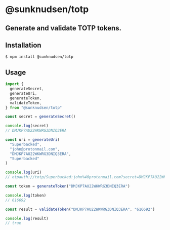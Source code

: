 # @sunknudsen/totp

## Generate and validate TOTP tokens.

## Installation

```console
$ npm install @sunknudsen/totp
```

## Usage

```typescript
import {
  generateSecret,
  generateUri,
  generateToken,
  validateToken,
} from "@sunknudsen/totp"

const secret = generateSecret()

console.log(secret)
// DMJKP7AU22WKWRG3DNIQ3ERA

const uri = generateUri(
  "Superbacked",
  "john@protonmail.com",
  "DMJKP7AU22WKWRG3DNIQ3ERA",
  "Superbacked"
)

console.log(uri)
// otpauth://totp/Superbacked:john%40protonmail.com?secret=DMJKP7AU22WKWRG3DNIQ3ERA&issuer=Superbacked&algorithm=SHA1&digits=6&period=30

const token = generateToken("DMJKP7AU22WKWRG3DNIQ3ERA")

console.log(token)
// 616692

const result = validateToken("DMJKP7AU22WKWRG3DNIQ3ERA", "616692")

console.log(result)
// true
```
